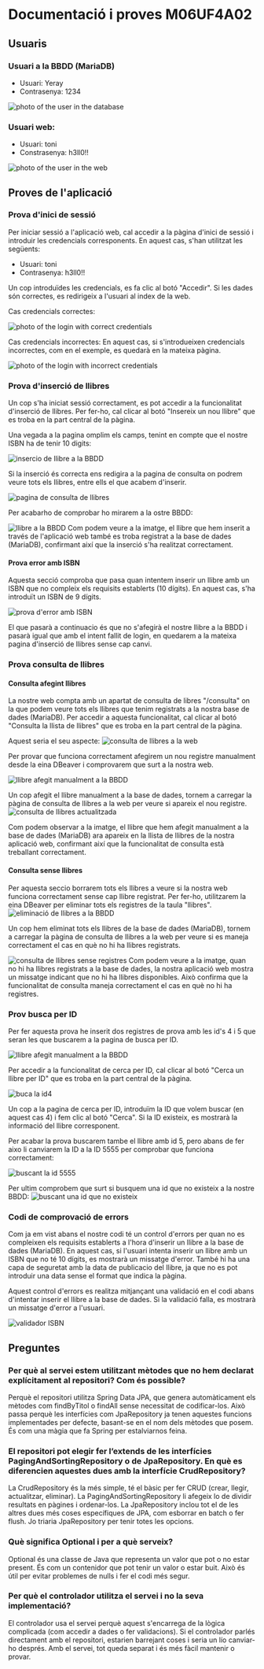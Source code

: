 # Documentació i proves M06UF4A02

## Usuaris
### Usuari a la BBDD (MariaDB)

- Usuari: Yeray
- Contrasenya: 1234

![photo of the user in the database](./media/usuariMariaDB.png)

### Usuari web:

- Usuari: toni
- Constrasenya: h3ll0!!

![photo of the user in the web](./media/usuariWeb.png)

## Proves de l'aplicació

### Prova d'inici de sessió
Per iniciar sessió a l'aplicació web, cal accedir a la pàgina d'inici de sessió i introduir les credencials corresponents. En aquest cas, s'han utilitzat les següents:
- Usuari: toni
- Contrasenya: h3ll0!!

Un cop introduïdes les credencials, es fa clic al botó "Accedir". Si les dades són correctes, es redirigeix a l'usuari al index de la web.

Cas credencials correctes:

![photo of the login with correct credentials](./media/prova1/credencialsCorrectes.png)

Cas credencials incorrectes:
En aquest cas, si s'introdueixen credencials incorrectes, com en el exemple, es quedarà en la mateixa pàgina.

![photo of the login with incorrect credentials](./media/prova1/credencialsIncorrectes.png)

### Prova d'inserció de llibres

Un cop s'ha iniciat sessió correctament, es pot accedir a la funcionalitat d'inserció de llibres. Per fer-ho, cal clicar al botó "Insereix un nou llibre" que es troba en la part central de la pàgina.

Una vegada a la pagina omplim els camps, tenint en compte que el nostre ISBN ha de tenir 10 digits:

![insercio de llibre a la BBDD](./media/prova2/insercioDeLlibre.png)

Si la inserció és correcta ens redigira a la pagina de consulta on podrem veure tots els llibres, entre ells el que acabem d'inserir.

![pagina de consulta de llibres](./media/prova2/consultaDeLlibres.png)

Per acabarho de comprobar ho mirarem a la ostre BBDD:

![llibre a la BBDD](./media/prova2/llibreBBDD.png)
Com podem veure a la imatge, el llibre que hem inserit a través de l'aplicació web també es troba registrat a la base de dades (MariaDB), confirmant així que la inserció s'ha realitzat correctament.

#### Prova error amb ISBN

Aquesta secció comproba que pasa quan intentem inserir un llibre amb un ISBN que no compleix els requisits establerts (10 dígits). En aquest cas, s'ha introduït un ISBN de 9 dígits.

![prova d'error amb ISBN](./media/prova2/ISBN9digits.png)

El que pasarà a continuacio és que no s'afegirà el nostre llibre a la BBDD i pasarà igual que amb el intent fallit de login, en quedarem a la mateixa pagina d'inserció de llibres sense cap canvi.

### Prova consulta de llibres

#### Consulta afegint llibres
La nostre web compta amb un apartat de consulta de libres "/consulta" on la que podem veure tots els llibres que tenim registrats a la nostra base de dades (MariaDB). Per accedir a aquesta funcionalitat, cal clicar al botó "Consulta la llista de llibres" que es troba en la part central de la pàgina.

Aquest seria el seu aspecte:
![consulta de llibres a la web](./media/prova3/consulta1.png)

Per provar que funciona correctament afegirem un nou registre manualment desde la eina DBeaver i comprovarem que surt a la nostra web.

![llibre afegit manualment a la BBDD](./media/prova3/DBeaverAfegirLlibre.png)

Un cop afegit el llibre manualment a la base de dades, tornem a carregar la pàgina de consulta de llibres a la web per veure si apareix el nou registre.
![consulta de llibres actualitzada](./media/prova3/consulta2.png)

Com podem observar a la imatge, el llibre que hem afegit manualment a la base de dades (MariaDB) ara apareix en la llista de llibres de la nostra aplicació web, confirmant així que la funcionalitat de consulta està treballant correctament.

#### Consulta sense llibres

Per aquesta seccio borrarem tots els llibres a veure si la nostra web funciona correctament sense cap llibre registrat. Per fer-ho, utilitzarem la eina DBeaver per eliminar tots els registres de la taula "llibres".
![eliminació de llibres a la BBDD](./media/prova3/DBeaverEliminarLlibres.png)

Un cop hem eliminat tots els llibres de la base de dades (MariaDB), tornem a carregar la pàgina de consulta de llibres a la web per veure si es maneja correctament el cas en què no hi ha llibres registrats.

![consulta de llibres sense registres](./media/prova3/consulta3.png)
Com podem veure a la imatge, quan no hi ha llibres registrats a la base de dades, la nostra aplicació web mostra un missatge indicant que no hi ha llibres disponibles. Això confirma que la funcionalitat de consulta maneja correctament el cas en què no hi ha registres.

### Prov busca per ID

Per fer aquesta prova he inserit dos registres de prova amb les id's 4 i 5 que seran les que buscarem a la pagina de busca per ID.

![llibre afegit manualment a la BBDD](./media/prova4/consulta.png)

Per accedir a la funcionalitat de cerca per ID, cal clicar al botó "Cerca un llibre per ID" que es troba en la part central de la pàgina.

![buca la id4](./media/prova4/buca4.png)

Un cop a la pagina de cerca per ID, introduïm la ID que volem buscar (en aquest cas 4) i fem clic al botó "Cerca". Si la ID existeix, es mostrarà la informació del llibre corresponent.

Per acabar la prova buscarem tambe el llibre amb id 5, pero abans de fer aixo li canviarem la ID a la ID 5555 per comprobar que funciona correctament:

![buscant la id 5555](./media/prova4/busca5555.png)

Per ultim comprobem que surt si busquem una id que no existeix a la nostre BBDD:
![buscant una id que no existeix](./media/prova4/busca1.png)

### Codi de comprovació de errors

Com ja em vist abans el nostre codi té un control d'errors per quan no es compleixen els requisits establerts a l'hora d'inserir un llibre a la base de dades (MariaDB). En aquest cas, si l'usuari intenta inserir un llibre amb un ISBN que no té 10 dígits, es mostrarà un missatge d'error. També hi ha una capa de seguretat amb la data de publicacio del llibre, ja que no es pot introduir una data sense el format que indica la pàgina.

Aquest control d'errors es realitza mitjançant una validació en el codi abans d'intentar inserir el llibre a la base de dades. Si la validació falla, es mostrarà un missatge d'error a l'usuari.

![validador ISBN](./media/validateISBN.png)

## Preguntes 

### Per què al servei estem utilitzant mètodes que no hem declarat explícitament al repositori? Com és possible?

Perquè el repositori utilitza Spring Data JPA, que genera automàticament els mètodes com findByTitol o findAll sense necessitat de codificar-los. Això passa perquè les interfícies com JpaRepository ja tenen aquestes funcions implementades per defecte, basant-se en el nom dels mètodes que posem. És com una màgia que fa Spring per estalviarnos feina.

### El repositori pot elegir fer l’extends de les interfícies PagingAndSortingRepository o de JpaRepository. En què es diferencien aquestes dues amb la interfície CrudRepository?

La CrudRepository és la més simple, té el bàsic per fer CRUD (crear, llegir, actualitzar, eliminar). La PagingAndSortingRepository li afegeix lo de dividir resultats en pàgines i ordenar-los. La JpaRepository inclou tot el de les altres dues més coses específiques de JPA, com esborrar en batch o fer flush. Jo triaria JpaRepository per tenir totes les opcions.

### Què significa Optional<Classe> i per a què serveix?
Optional<Classe> és una classe de Java que representa un valor que pot o no estar present. És com un contenidor que pot tenir un valor o estar buit. Això és útil per evitar problemes de nulls i fer el codi més segur.

### Per què el controlador utilitza el servei i no la seva implementació? 
El controlador usa el servei perquè aquest s'encarrega de la lògica complicada (com accedir a dades o fer validacions). Si el controlador parlés directament amb el repositori, estarien barrejant coses i seria un lío canviar-ho després. Amb el servei, tot queda separat i és més fàcil mantenir o provar. 